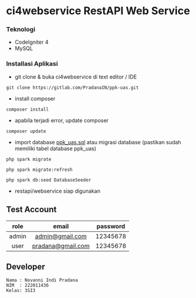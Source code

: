 # ci4webservice RestAPI Web Service

### Teknologi

* CodeIgniter 4
* MySQL 


### Installasi Aplikasi

* git clone & buka ci4webservice di text editor / IDE
```
git clone https://gitlab.com/PradanaIN/ppk-uas.git
```
* install composer
```
composer install
```
* apabila terjadi error, update composer
```
composer update
```
* import database [ppk_uas.sql](https://gitlab.com/PradanaIN/ppk-uas/-/blob/main/ppk_uas.sql) atau migrasi database (pastikan sudah memiliki tabel database ppk_uas)
```
php spark migrate
```
```
php spark migrate:refresh
```
```
php spark db:seed DatabaseSeeder
```
* restapi/webservice siap digunakan

## Test Account
| role  | email  | password |
| :------------: |:---------------:| :-----:|
| admin      | admin@gmail.com | 12345678 |
| user      | pradana@gmail.com     |   12345678 |

## Developer
```
Nama : Novanni Indi Pradana
NIM  : 222011436
Kelas: 3SI3
```
